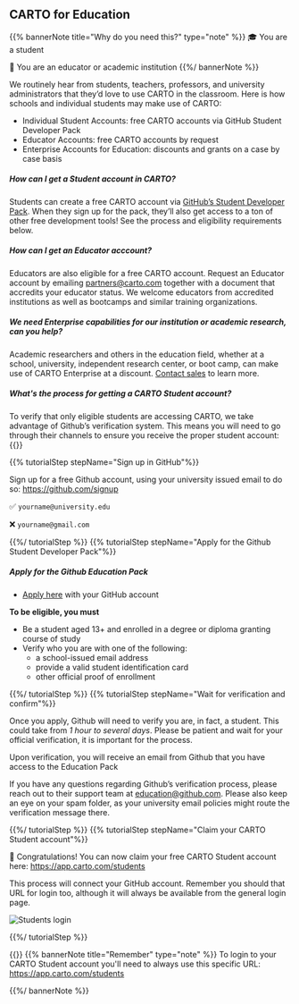 ## CARTO for Education

<!-- Using level 5 headers to avoid the title being listed in the tree -->
{{% bannerNote title="Why do you need this?" type="note" %}}
🎓 You are a student

🏫 You are an educator or academic institution
{{%/ bannerNote %}}

We routinely hear from students, teachers, professors, and university administrators that they’d love to use CARTO in the classroom. Here is how schools and individual students may make use of CARTO:

- Individual Student Accounts: free CARTO accounts via GitHub Student Developer Pack
- Educator Accounts: free CARTO accounts by request
- Enterprise Accounts for Education: discounts and grants on a case by case basis


##### How can I get a Student account in CARTO? 
Students can create a free CARTO account via [GitHub’s Student Developer Pack](http://education.github.com/pack). When they sign up for the pack, they’ll also get access to a ton of other free development tools! See the process and eligibility requirements below.


##### How can I get an Educator acccount? 
Educators are also eligible for a free CARTO account. Request an Educator account by emailing partners@carto.com together with a document that accredits your educator status. We welcome educators from accredited institutions as well as bootcamps and similar training organizations.

##### We need Enterprise capabilities for our institution or academic research, can you help?
Academic researchers and others in the education field, whether at a school, university, independent research center, or boot camp, can make use of CARTO Enterprise at a discount. [Contact sales](https://carto.com/#request-demo) to learn more.

##### What's the process for getting a CARTO Student account? 

To verify that only eligible students are accessing CARTO, we take advantage of Github’s verification system. This means you will need to go through their channels to ensure you receive the proper student account:
{{<interactiveTutorial>}}

{{% tutorialStep stepName="Sign up in GitHub"%}}

Sign up for a free Github account, using your university issued email to do so: https://github.com/signup

✅ `yourname@university.edu`

❌ `yourname@gmail.com`


{{%/ tutorialStep %}}
{{% tutorialStep stepName="Apply for the Github Student Developer Pack"%}}

##### Apply for the Github Education Pack

- [Apply here](https://education.github.com/pack) with your GitHub account


**To be eligible, you must**

- Be a student aged 13+ and enrolled in a degree or diploma granting course of study
- Verify who you are with one of the following:
    - a school-issued email address
    - provide a valid student identification card
    - other official proof of enrollment


{{%/ tutorialStep %}}
{{% tutorialStep stepName="Wait for verification and confirm"%}}

Once you apply, Github will need to verify you are, in fact, a student. This could take from *1 hour to several days*. Please be patient and wait for your official verification, it is important for the process.

Upon verification, you will receive an email from Github that you have access to the Education Pack

If you have any questions regarding Github’s verification process, please reach out to their support team at education@github.com. Please also keep an eye on your spam folder, as your university email policies might route the verification message there.


{{%/ tutorialStep %}}
{{% tutorialStep stepName="Claim your CARTO Student account"%}}

🎉 Congratulations! You can now claim your free CARTO Student account here: https://app.carto.com/students

This process will connect your GitHub account. Remember you should that URL for login too, although it will always be available from the general login page.

![Students login](/img/faqs/student-login.png)  


{{%/ tutorialStep %}}

{{</interactiveTutorial>}}
{{% bannerNote title="Remember" type="note" %}}
To login to your CARTO Student account you'll need to always use this specific URL: https://app.carto.com/students

{{%/ bannerNote %}}
